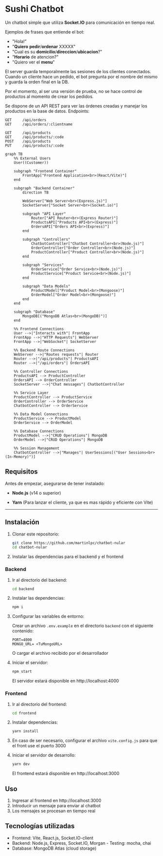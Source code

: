 # Sushi Chatbot

Un chatbot simple que utiliza **Socket.IO** para comunicación en tiempo real.

Ejemplos de frases que entiende el bot:

-   "Hola!"
-   "**Quiero** **pedir**/**ordenar** XXXXX"
-   "Cual es su **domicilio**/**direccion**/**ubicacion**?"
-   "**Horario** de atencion?"
-   "Quiero ver el **menu**"

El server guarda temporalmente las sesiones de los clientes conectados.
Cuando un cliente hace un pedido, el bot pregunta por el nombre del mismo y guarda la orden final en la DB.

Por el momento, al ser una versión de prueba, no se hace control de productos al momento de crear los pedidos.

Se dispone de un API REST para ver las órdenes creadas y manejar los productos en la base de datos.
Endpoints:

```
GET     /api/orders
GET     /api/orders/:clientname

GET     /api/products
GET     /api/products/:code
POST    /api/products
PUT     /api/products/:code
```

```mermaid
graph TB
    %% External Users
    User((Customer))

    subgraph "Frontend Container"
        FrontApp["Frontend Application<br>(React/Vite)"]
    end

    subgraph "Backend Container"
        direction TB

        WebServer["Web Server<br>(Express.js)"]
        SocketServer["Socket Server<br>(Socket.io)"]

        subgraph "API Layer"
            Router["API Router<br>(Express Router)"]
            ProductsAPI["Products API<br>(Express)"]
            OrdersAPI["Orders API<br>(Express)"]
        end

        subgraph "Controllers"
            ChatbotController["Chatbot Controller<br>(Node.js)"]
            OrderController["Order Controller<br>(Node.js)"]
            ProductController["Product Controller<br>(Node.js)"]
        end

        subgraph "Services"
            OrderService["Order Service<br>(Node.js)"]
            ProductService["Product Service<br>(Node.js)"]
        end

        subgraph "Data Models"
            ProductModel["Product Model<br>(Mongoose)"]
            OrderModel["Order Model<br>(Mongoose)"]
        end
    end

    subgraph "Database"
        MongoDB[("MongoDB Atlas<br>(MongoDB)")]
    end

    %% Frontend Connections
    User -->|"Interacts with"| FrontApp
    FrontApp -->|"HTTP Requests"| WebServer
    FrontApp -->|"WebSocket"| SocketServer

    %% Backend Route Connections
    WebServer -->|"Routes requests"| Router
    Router -->|"/api/products"| ProductsAPI
    Router -->|"/api/orders"| OrdersAPI

    %% Controller Connections
    ProductsAPI --> ProductController
    OrdersAPI --> OrderController
    SocketServer -->|"Chat messages"| ChatbotController

    %% Service Layer
    ProductController --> ProductService
    OrderController --> OrderService
    ChatbotController --> OrderService

    %% Data Model Connections
    ProductService --> ProductModel
    OrderService --> OrderModel

    %% Database Connections
    ProductModel -->|"CRUD Operations"| MongoDB
    OrderModel -->|"CRUD Operations"| MongoDB

    %% Session Management
    ChatbotController -->|"Manages"| UserSessions[("User Sessions<br>(In-Memory)")]
```

## Requisitos

Antes de empezar, asegurarse de tener instalado:

-   **Node.js** (v14 o superior)

-   **Yarn** (Para lanzar el cliente, ya que es mas rápido y eficiente con Vite)

---

## Instalación

1. Clonar este repositorio:

    ```bash
    git clone https://github.com/martinlpc/chatbot-nular
    cd chatbot-nular
    ```

2. Instalar las dependencias para el backend y el frontend

### Backend

1. Ir al directorio del backend:

    ```bash
    cd backend
    ```

2. Instalar las dependencias:

    ```bash
    npm i
    ```

3. Configurar las variables de entorno:

    Crear un archivo `.env.example` en el directorio `backend` con el siguiente contenido:

    ```
    PORT=4000
    MONGO_URL= <TuMongoURL>
    ```

    O cargar el archivo recibido por el desarrollador

4. Iniciar el servidor:

    ```bash
    npm start
    ```

    El servidor estará disponible en http://localhost:4000

### Frontend

1. Ir al directorio del frontend:
    ```bash
    cd frontend
    ```
2. Instalar dependencias:
    ```bash
    yarn install
    ```
3. En caso de ser necesario, configurar el archivo `vite.config.js` para que el front use el puerto 3000

4. Iniciar el servidor de desarrollo:
    ```bash
    yarn dev
    ```
    El frontend estará disponible en http://localhost:3000

## Uso

1. Ingresar al frontend en http://localhost:3000
2. Introducir un mensaje para enviar al chatbot
3. Los mensajes se procesan en tiempo real

## Tecnologías utilizadas

-   Frontend: Vite, React.js, Socket.IO-client
-   Backend: Node.js, Express, Socket.IO, Morgan - Testing: mocha, chai
-   Database: MongoDB Atlas (cloud storage)
